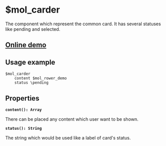 # $mol_carder

The component which represent the common card. It has several statuses like pending and selected.

## [Online demo](http://eigenmethod.github.io/mol/#demo=mol_carder_demo_base)

## Usage example

```
$mol_carder
	content $mol_rower_demo
	status \pending
```

## Properties

**`content(): Array`**
  
There can be placed any content which user want to be shown.

**`status(): String`**  

The string which would be used like a label of card's status.
